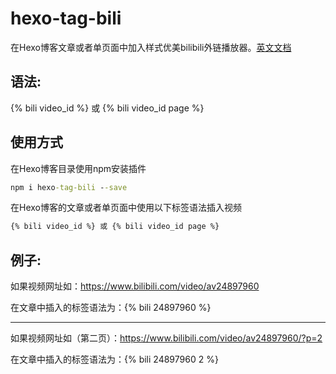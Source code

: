 # hexo-tag-bili
在Hexo博客文章或者单页面中加入样式优美bilibili外链播放器。[英文文档](https://github.com/honjun/hexo-tag-bili/blob/master/README.md)

## 语法:
{% bili video_id %} 或 {% bili video_id page %}

## 使用方式

在Hexo博客目录使用npm安装插件
```cmd
npm i hexo-tag-bili --save
```
在Hexo博客的文章或者单页面中使用以下标签语法插入视频
```markdown
{% bili video_id %} 或 {% bili video_id page %}
```
## 例子: 
如果视频网址如：https://www.bilibili.com/video/av24897960

在文章中插入的标签语法为：{% bili 24897960 %}

------------

如果视频网址如（第二页）：https://www.bilibili.com/video/av24897960/?p=2

在文章中插入的标签语法为：{% bili 24897960 2 %}

